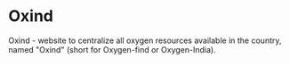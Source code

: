 # Oxind
Oxind - website to centralize all oxygen resources available in the country, named "Oxind" (short for Oxygen-find or Oxygen-India).
